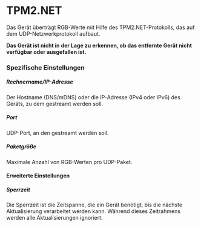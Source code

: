 # TPM2.NET

Das Gerät überträgt RGB-Werte mit Hilfe des TPM2.NET-Protokolls, das auf dem UDP-Netzwerkprotokoll aufbaut.

**Das Gerät ist nicht in der Lage zu erkennen, ob das entfernte Gerät nicht verfügbar oder ausgefallen ist.**

### Spezifische Einstellungen

##### Rechnername/IP-Adresse

Der Hostname (DNS/mDNS) oder die IP-Adresse (IPv4 oder IPv6) des Geräts, zu dem gestreamt werden soll.

##### Port

UDP-Port, an den gestreamt werden soll.

##### Paketgröße

Maximale Anzahl von RGB-Werten pro UDP-Paket.

#### Erweiterte Einstellungen

##### Sperrzeit

Die Sperrzeit ist die Zeitspanne, die ein Gerät benötigt, bis die nächste Aktualisierung verarbeitet werden kann. Während dieses Zeitrahmens werden alle Aktualisierungen ignoriert.
